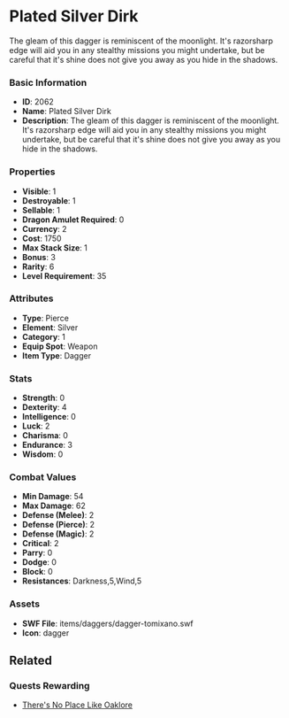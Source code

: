 # Plated Silver Dirk

The gleam of this dagger is reminiscent of the moonlight. It's razorsharp edge will aid you in any stealthy missions you might undertake, but be careful that it's shine does not give you away as you hide in the shadows.

### Basic Information

- **ID**: 2062
- **Name**: Plated Silver Dirk
- **Description**: The gleam of this dagger is reminiscent of the moonlight. It&#039;s razorsharp edge will aid you in any stealthy missions you might undertake, but be careful that it&#039;s shine does not give you away as you hide in the shadows.

### Properties

- **Visible**: 1
- **Destroyable**: 1
- **Sellable**: 1
- **Dragon Amulet Required**: 0
- **Currency**: 2
- **Cost**: 1750
- **Max Stack Size**: 1
- **Bonus**: 3
- **Rarity**: 6
- **Level Requirement**: 35

### Attributes

- **Type**: Pierce
- **Element**: Silver
- **Category**: 1
- **Equip Spot**: Weapon
- **Item Type**: Dagger

### Stats

- **Strength**: 0
- **Dexterity**: 4
- **Intelligence**: 0
- **Luck**: 2
- **Charisma**: 0
- **Endurance**: 3
- **Wisdom**: 0

### Combat Values

- **Min Damage**: 54
- **Max Damage**: 62
- **Defense (Melee)**: 2
- **Defense (Pierce)**: 2
- **Defense (Magic)**: 2
- **Critical**: 2
- **Parry**: 0
- **Dodge**: 0
- **Block**: 0
- **Resistances**: Darkness,5,Wind,5

### Assets

- **SWF File**: items/daggers/dagger-tomixano.swf
- **Icon**: dagger

## Related

### Quests Rewarding

- [There's No Place Like Oaklore](../quests/315-there-s-no-place-like-oaklore.md)


